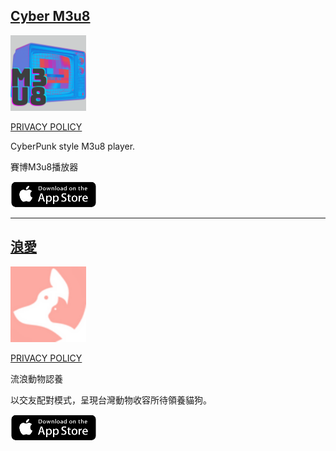 ## [Cyber M3u8](apps/m3u8.md)

[<img decoding="async" src="images/m3u8.webp" width="24%">](apps/m3u8.md)

[PRIVACY POLICY](privacy_policies/m3u8.md)

CyberPunk style M3u8 player.

賽博M3u8播放器

<a href="https://apps.apple.com/app/id6444260314"><img src="images/btn_appstore.png"></a>

----
## [浪愛](apps/lang.md)

[<img decoding="async" src="images/lang.png" width="24%">](apps/lang.md)

[PRIVACY POLICY](https://www.privacypolicies.com/live/1c4d9d11-8448-489e-9973-280aa8503a4f)

流浪動物認養

以交友配對模式，呈現台灣動物收容所待領養貓狗。

<a href="https://apps.apple.com/app/id6443711746"><img src="images/btn_appstore.png"></a>
